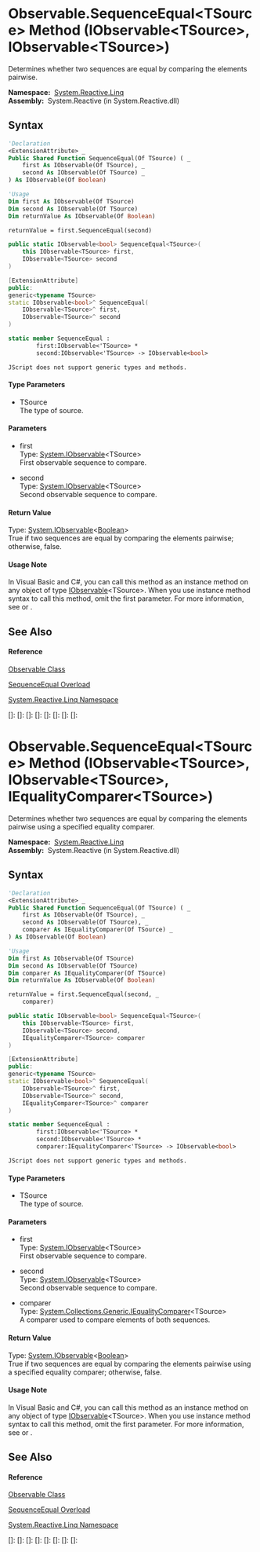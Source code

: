 # Observable.SequenceEqual\<TSource\> Method (IObservable\<TSource\>, IObservable\<TSource\>)

Determines whether two sequences are equal by comparing the elements pairwise.

**Namespace:**  [System.Reactive.Linq](System.Reactive.Linq\System.Reactive.Linq.md)  
**Assembly:**  System.Reactive (in System.Reactive.dll)

## Syntax

```vb
'Declaration
<ExtensionAttribute> _
Public Shared Function SequenceEqual(Of TSource) ( _
    first As IObservable(Of TSource), _
    second As IObservable(Of TSource) _
) As IObservable(Of Boolean)
```

```vb
'Usage
Dim first As IObservable(Of TSource)
Dim second As IObservable(Of TSource)
Dim returnValue As IObservable(Of Boolean)

returnValue = first.SequenceEqual(second)
```

```csharp
public static IObservable<bool> SequenceEqual<TSource>(
    this IObservable<TSource> first,
    IObservable<TSource> second
)
```

```c++
[ExtensionAttribute]
public:
generic<typename TSource>
static IObservable<bool>^ SequenceEqual(
    IObservable<TSource>^ first, 
    IObservable<TSource>^ second
)
```

```fsharp
static member SequenceEqual : 
        first:IObservable<'TSource> * 
        second:IObservable<'TSource> -> IObservable<bool> 
```

```jscript
JScript does not support generic types and methods.
```

#### Type Parameters

- TSource  
  The type of source.

#### Parameters

- first  
  Type: [System.IObservable](https://msdn.microsoft.com/en-us/library/Dd990377)\<TSource\>  
  First observable sequence to compare.

- second  
  Type: [System.IObservable](https://msdn.microsoft.com/en-us/library/Dd990377)\<TSource\>  
  Second observable sequence to compare.

#### Return Value

Type: [System.IObservable](https://msdn.microsoft.com/en-us/library/Dd990377)\<[Boolean](https://msdn.microsoft.com/en-us/library/a28wyd50)\>  
True if two sequences are equal by comparing the elements pairwise; otherwise, false.

#### Usage Note

In Visual Basic and C\#, you can call this method as an instance method on any object of type [IObservable](https://msdn.microsoft.com/en-us/library/Dd990377)\<TSource\>. When you use instance method syntax to call this method, omit the first parameter. For more information, see [](https://msdn.microsoft.com/en-us/library/Bb384936) or [](https://msdn.microsoft.com/en-us/library/Bb383977).

## See Also

#### Reference

[Observable Class](Observable\Observable.md)

[SequenceEqual Overload](SequenceEqual\Observable.SequenceEqual.md)

[System.Reactive.Linq Namespace](System.Reactive.Linq\System.Reactive.Linq.md)

[]: 
[]: 
[]: 
[]: 
[]: 
[]: 
[]: 
[]: 
# Observable.SequenceEqual\<TSource\> Method (IObservable\<TSource\>, IObservable\<TSource\>, IEqualityComparer\<TSource\>)

Determines whether two sequences are equal by comparing the elements pairwise using a specified equality comparer.

**Namespace:**  [System.Reactive.Linq](System.Reactive.Linq\System.Reactive.Linq.md)  
**Assembly:**  System.Reactive (in System.Reactive.dll)

## Syntax

```vb
'Declaration
<ExtensionAttribute> _
Public Shared Function SequenceEqual(Of TSource) ( _
    first As IObservable(Of TSource), _
    second As IObservable(Of TSource), _
    comparer As IEqualityComparer(Of TSource) _
) As IObservable(Of Boolean)
```

```vb
'Usage
Dim first As IObservable(Of TSource)
Dim second As IObservable(Of TSource)
Dim comparer As IEqualityComparer(Of TSource)
Dim returnValue As IObservable(Of Boolean)

returnValue = first.SequenceEqual(second, _
    comparer)
```

```csharp
public static IObservable<bool> SequenceEqual<TSource>(
    this IObservable<TSource> first,
    IObservable<TSource> second,
    IEqualityComparer<TSource> comparer
)
```

```c++
[ExtensionAttribute]
public:
generic<typename TSource>
static IObservable<bool>^ SequenceEqual(
    IObservable<TSource>^ first, 
    IObservable<TSource>^ second, 
    IEqualityComparer<TSource>^ comparer
)
```

```fsharp
static member SequenceEqual : 
        first:IObservable<'TSource> * 
        second:IObservable<'TSource> * 
        comparer:IEqualityComparer<'TSource> -> IObservable<bool> 
```

```jscript
JScript does not support generic types and methods.
```

#### Type Parameters

- TSource  
  The type of source.

#### Parameters

- first  
  Type: [System.IObservable](https://msdn.microsoft.com/en-us/library/Dd990377)\<TSource\>  
  First observable sequence to compare.

- second  
  Type: [System.IObservable](https://msdn.microsoft.com/en-us/library/Dd990377)\<TSource\>  
  Second observable sequence to compare.

- comparer  
  Type: [System.Collections.Generic.IEqualityComparer](https://msdn.microsoft.com/en-us/library/ms132151)\<TSource\>  
  A comparer used to compare elements of both sequences.

#### Return Value

Type: [System.IObservable](https://msdn.microsoft.com/en-us/library/Dd990377)\<[Boolean](https://msdn.microsoft.com/en-us/library/a28wyd50)\>  
True if two sequences are equal by comparing the elements pairwise using a specified equality comparer; otherwise, false.

#### Usage Note

In Visual Basic and C\#, you can call this method as an instance method on any object of type [IObservable](https://msdn.microsoft.com/en-us/library/Dd990377)\<TSource\>. When you use instance method syntax to call this method, omit the first parameter. For more information, see [](https://msdn.microsoft.com/en-us/library/Bb384936) or [](https://msdn.microsoft.com/en-us/library/Bb383977).

## See Also

#### Reference

[Observable Class](Observable\Observable.md)

[SequenceEqual Overload](SequenceEqual\Observable.SequenceEqual.md)

[System.Reactive.Linq Namespace](System.Reactive.Linq\System.Reactive.Linq.md)

[]: 
[]: 
[]: 
[]: 
[]: 
[]: 
[]: 
[]: 